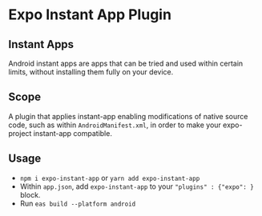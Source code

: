 # Expo Instant App Plugin
## Instant Apps
Android instant apps are apps that can be tried and used within certain limits, without installing them fully on your device.
## Scope
A plugin that applies instant-app enabling modifications of native source code, such as within `AndroidManifest.xml`, in order to make your expo-project instant-app compatible.
## Usage
- `npm i expo-instant-app` or `yarn add expo-instant-app`
- Within `app.json`, add `expo-instant-app` to your `"plugins" : {"expo": }` block.
- Run `eas build --platform android`  
